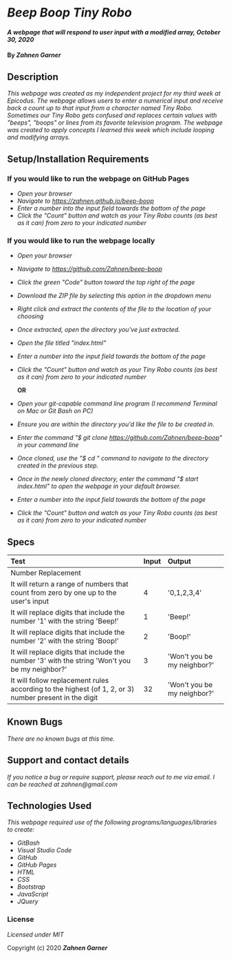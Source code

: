 # _Beep Boop Tiny Robo_

#### _A webpage that will respond to user input with a modified array, October 30, 2020_

#### By _**Zahnen Garner**_

## Description

_This webpage was created as my independent project for my third week at Epicodus. The webpage allows users to enter a numerical input and receive back a count up to that input from a character named Tiny Robo. Sometimes our Tiny Robo gets confused and replaces certain values with "beeps", "boops" or lines from its favorite television program. The webpage was created to apply concepts I learned this week which include looping and modifying arrays._

## Setup/Installation Requirements

### If you would like to run the webpage on GitHub Pages
* _Open your browser_
* _Navigate to https://zahnen.github.io/beep-boop_
* _Enter a number into the input field towards the bottom of the page_
* _Click the "Count" button and watch as your Tiny Robo counts (as best as it can) from zero to your indicated number_

### If you would like to run the webpage locally
* _Open your browser_
* _Navigate to https://github.com/Zahnen/beep-boop_
* _Click the green "Code" button toward the top right of the page_
* _Download the ZIP file by selecting this option in the dropdown menu_
* _Right click and extract the contents of the file to the location of your choosing_
* _Once extracted, open the directory you've just extracted._
* _Open the file titled "index.html"_
* _Enter a number into the input field towards the bottom of the page_
* _Click the "Count" button and watch as your Tiny Robo counts (as best as it can) from zero to your indicated number_

  **OR**

* _Open your git-capable command line program (I recommend Terminal on Mac or Git Bash on PC)_
* _Ensure you are within the directory you'd like the file to be created in._
* _Enter the command "$ git clone https://github.com/Zahnen/beep-boop" in your command line_
* _Once cloned, use the "$ cd " command to navigate to the directory created in the previous step._
* _Once in the newly cloned directory, enter the command "$ start index.html" to open the webpage in your default browser._
* _Enter a number into the input field towards the bottom of the page_
* _Click the "Count" button and watch as your Tiny Robo counts (as best as it can) from zero to your indicated number_

## Specs

| Test | Input | Output |
| :----------- | :----------------------| :----------- |
| Number Replacement |||
| It will return a range of numbers that count from zero by one up to the user's input | 4 | '0,1,2,3,4' |
| It will replace digits that include the number '1' with the string 'Beep!' | 1 | 'Beep!' |
| It will replace digits that include the number '2' with the string 'Boop!' | 2 | 'Boop!' |
| It will replace digits that include the number '3' with the string 'Won't you be my neighbor?' | 3 | 'Won't you be my neighbor?' |
| It will follow replacement rules according to the highest (of 1, 2, or 3) number present in the digit | 32 | 'Won't you be my neighbor?' |


## Known Bugs

_There are no known bugs at this time._

## Support and contact details

_If you notice a bug or require support, please reach out to me via email. I can be reached at zahnen@gmail.com_

## Technologies Used

_This webpage required use of the following programs/languages/libraries to create:_
* _GitBash_
* _Visual Studio Code_
* _GitHub_
* _GitHub Pages_
* _HTML_
* _CSS_
* _Bootstrap_
* _JavaScript_
* _JQuery_

### License

*Licensed under MIT*


Copyright (c) 2020 **_Zahnen Garner_**